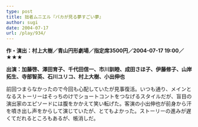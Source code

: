 ```yaml
---
type: post
title: 拙者ムニエル『バカが見る夢すごい夢』
author: sugi
date: 2004-07-17
url: /play/934/
---
```

**作・演出：村上大樹／青山円形劇場／指定席3500円／2004-07-17 19:00／★★★**

**出演：加藤啓、澤田育子、千代田信一、市川訓睦、成田さほ子、伊藤修子、山岸拓生、寺部智英、石川ユリコ、村上大樹、小出伸也**

前回つまらなかったので今回も心配していたが見事復活。いつも通り、メインとなるストーリーはそっちのけでショートコントをつなげるスタイルだが、盲目の演出家のエピソードには腹をかかえて笑い転げた。客演の小出伸也が前身から汗を噴き出し声をからして演じていたが、とてもよかった。ストーリーの進みが遅くてだれるところもあるが、帳消しだ。
